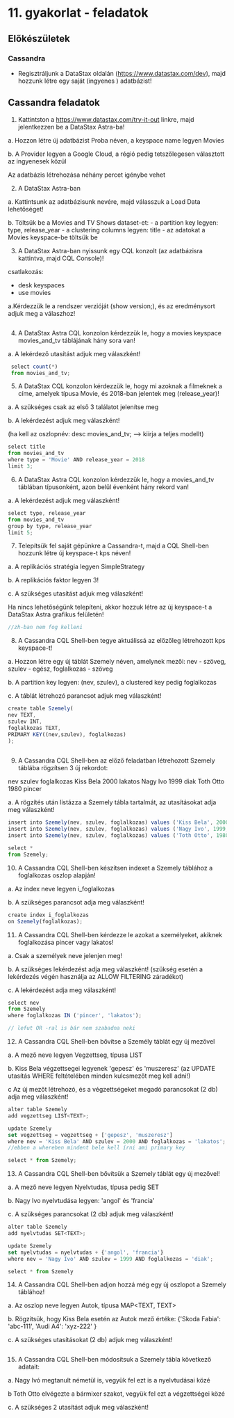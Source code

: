 ﻿# 11. gyakorlat - feladatok

## Előkészületek


### Cassandra
+ Regisztráljunk a DataStax oldalán (https://www.datastax.com/dev), majd hozzunk létre egy saját (ingyenes ) adatbázist!



## Cassandra feladatok

1. Kattintston a https://www.datastax.com/try-it-out linkre, majd jelentkezzen be a DataStax Astra-ba!

a. Hozzon létre új adatbázist Proba néven, a keyspace name legyen Movies

b. A Provider legyen a Google Cloud, a régió pedig tetszőlegesen választott az ingyenesek közül

Az adatbázis létrehozása néhány percet igénybe vehet



2. A  DataStax Astra-ban

a. Kattintsunk az adatbázisunk nevére, majd válasszuk a Load Data lehetőséget!

b. Töltsük be a Movies and TV Shows dataset-et: 
    - a partition key legyen: type, release_year
    - a clustering columns legyen: title
    - az adatokat a Movies keyspace-be töltsük be



3. A DataStax Astra-ban nyissunk egy CQL konzolt (az adatbázisra kattintva, majd CQL Console)!

csatlakozás: 
- desk keyspaces
-   use movies

a.Kérdezzük le a rendszer verzióját (show version;), és az eredménysort adjuk meg a válaszhoz!

```js

```

4. A DataStax Astra CQL konzolon kérdezzük le, hogy a movies keyspace movies_and_tv táblájának hány sora van!

a. A lekérdező utasítást adjuk meg válaszként!

```js
 select count(*) 
 from movies_and_tv;
```


5. A DataStax CQL konzolon kérdezzük le, hogy mi azoknak a filmeknek a címe, amelyek típusa Movie, és 2018-ban jelentek meg (release_year)!

a. A szükséges csak az első 3 találatot jelenítse meg

b. A lekérdezést adjuk meg válaszként!

(ha kell az oszlopnév: desc movies_and_tv; --> kiírja a teljes modellt)

```js
select title 
from movies_and_tv 
where type = 'Movie' AND release_year = 2018 
limit 3;
```

6. A DataStax Astra CQL konzolon kérdezzük le, hogy a movies_and_tv táblában típusonként, azon belül évenként hány rekord van!

a. A lekérdezést adjuk meg válaszként!

```js
select type, release_year 
from movies_and_tv 
group by type, release_year 
limit 5;
```

7. Telepítsük fel saját gépünkre a Cassandra-t, majd a CQL Shell-ben hozzunk létre új keyspace-t kps néven!

a. A replikációs stratégia legyen SimpleStrategy

b. A replikációs faktor legyen 3!

c. A szükséges utasítást adjuk meg válaszként!

Ha nincs lehetőségünk telepíteni, akkor hozzuk létre az új keyspace-t a DataStax Astra grafikus felületén!

```js
//zh-ban nem fog kelleni
```

8. A Cassandra CQL Shell-ben tegye aktuálissá az előzőleg létrehozott kps keyspace-t!

a. Hozzon létre egy új táblát Szemely néven, amelynek mezői: 
     nev - szöveg, szulev - egész, foglalkozas - szöveg

b. A partition key legyen: (nev, szulev), a clustered key pedig foglalkozas

c. A táblát létrehozó parancsot adjuk meg válaszként!

```js
create table Szemely(
nev TEXT,
szulev INT,
foglalkozas TEXT,
PRIMARY KEY((nev,szulev), foglalkozas)
);
 
```

9. A Cassandra CQL Shell-ben az előző feladatban létrehozott Szemely táblába rögzítsen 3 új rekordot:

 nev        szulev        foglalkozas
Kiss Bela    2000       lakatos
Nagy Ivo     1999       diak
Toth Otto     1980       pincer

a. A rögzítés után listázza a Szemely tábla tartalmát, az utasításokat adja meg válaszként!

```js
insert into Szemely(nev, szulev, foglalkozas) values ('Kiss Bela', 2000, 'lakatos');
insert into Szemely(nev, szulev, foglalkozas) values ('Nagy Ivo', 1999, 'diak');
insert into Szemely(nev, szulev, foglalkozas) values ('Toth Otto', 1980, 'pincer');

select *
from Szemely;
```

10. A Cassandra CQL Shell-ben készítsen indexet a Szemely táblához a foglalkozas oszlop alapján!

a. Az index neve legyen i_foglalkozas

b. A szükséges parancsot adja meg válaszként!

```js
create index i_foglalkozas
on Szemely(foglalkozas);
```

11. A Cassandra CQL Shell-ben kérdezze le azokat a személyeket, akiknek foglalkozása pincer vagy lakatos!

a. Csak a személyek neve jelenjen meg!

b. A szükséges lekérdezést adja meg válaszként!
   (szükség esetén a lekérdezés végén használja az ALLOW FILTERING záradékot)

c. A lekérdezést adja meg válaszként!

```js
select nev 
from Szemely 
where foglalkozas IN ('pincer', 'lakatos');

// lefut OR -ral is bár nem szabadna neki

```

12. A Cassandra CQL Shell-ben bővítse a Személy táblát egy új mezővel

a. A mező neve legyen Vegzettseg, típusa LIST<TEXT>

b. Kiss Bela végzettsegei legyenek 'gepesz' és 'muszeresz'
   (az UPDATE utasítás WHERE feltételében minden kulcsmezőt meg kell adni!)

c Az új mezőt létrehozó, és a végzettségeket megadó parancsokat (2 db) adja meg válaszként!

```js
alter table Szemely 
add vegzettseg LIST<TEXT>;

update Szemely 
set vegzettseg = vegzettseg + ['gepesz', 'muszeresz'] 
where nev = 'Kiss Bela' AND szulev = 2000 AND foglalkozas = 'lakatos'; 
//ebben a whereben mindent bele kell írni ami primary key

select * from Szemely;
```

13. A Cassandra CQL Shell-ben bővítsük a Szemely táblát egy új mezővel!

a. A mező neve legyen Nyelvtudas, típusa pedig SET<TEXT>

b. Nagy Ivo nyelvtudása legyen: 'angol' és 'francia'

c. A szükséges parancsokat (2 db) adjuk meg válaszként!

```js
alter table Szemely
add nyelvtudas SET<TEXT>;

update Szemely
set nyelvtudas = nyelvtudas + {'angol', 'francia'}
where nev = 'Nagy Ivo' AND szulev = 1999 AND foglalkozas = 'diak';

select * from Szemely

```

14. A Cassandra CQL Shell-ben adjon hozzá még egy új oszlopot a Szemely táblához!

a. Az oszlop neve legyen Autok, típusa MAP<TEXT, TEXT>

b. Rögzítsük, hogy Kiss Bela esetén az Autok mező értéke: {'Skoda Fabia': 'abc-111', 'Audi A4': 'xyz-222' }

c. A szükséges utasításokat (2 db) adjuk meg válaszként!

```js

```

15. A Cassandra CQL Shell-ben módosítsuk a Szemely tábla következő adatait:

a. Nagy Ivó megtanult németül is, vegyük fel ezt is a nyelvtudásai közé

b Toth Otto elvégezte a bármixer szakot, vegyük fel ezt a végzettségei közé

c. A szükséges 2 utasítást adjuk meg válaszként!


```js

```

















